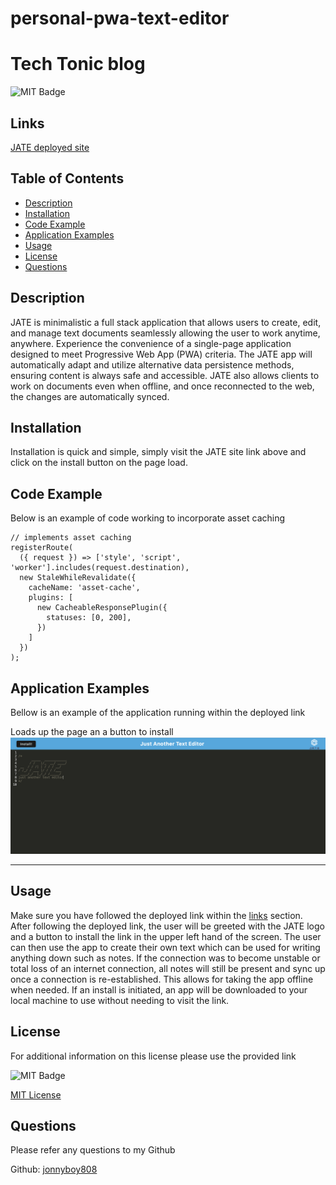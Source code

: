 # personal-pwa-text-editor

# Tech Tonic blog

![MIT Badge](https://img.shields.io/badge/license-MIT-green)

## Links

[JATE deployed site](https://fierce-refuge-54485.herokuapp.com)

## Table of Contents

* [Description](#description)
* [Installation](#installation)
* [Code Example](#code-example)
* [Application Examples](#application-examples)
* [Usage](#usage)
* [License](#license)
* [Questions](#questions)



## Description
JATE is minimalistic a full stack application that allows users to create, edit, and manage text documents seamlessly allowing the user to work anytime, anywhere. Experience the convenience of a single-page application designed to meet Progressive Web App (PWA) criteria. The JATE app will automatically adapt and utilize alternative data persistence methods, ensuring content is always safe and accessible. JATE also allows clients to work on documents even when offline, and once reconnected to the web, the changes are automatically synced.

## Installation
Installation is quick and simple, simply visit the JATE site link above and click on the install button on the page load.

## Code Example
Below is an example of code working to incorporate asset caching
```JS
// implements asset caching
registerRoute(
  ({ request }) => ['style', 'script', 'worker'].includes(request.destination),
  new StaleWhileRevalidate({
    cacheName: 'asset-cache',
    plugins: [
      new CacheableResponsePlugin({
        statuses: [0, 200],
      })
    ]
  })
);
```

## Application Examples
Bellow is an example of the application running within the deployed link

Loads up the page an a button to install
![J.A.T.E Example](./assets/jate-deployed.png)

---


## Usage


Make sure you have followed the deployed link within the [links](#links) section. After following the deployed link, the user will be greeted with the JATE logo and a button to install the link in the upper left hand of the screen. The user can then use the app to create their own text which can be used for writing anything down such as notes. If the connection was to become unstable or total loss of an internet connection, all notes will still be present and sync up once a connection is re-established. This allows for taking the app offline when needed. If an install is initiated, an app will be downloaded to your local machine to use without needing to visit the link.




## License
For additional information on this license please use the provided link

![MIT Badge](https://img.shields.io/badge/license-MIT-green)

[MIT License](https://choosealicense.com/licenses/mit/)

## Questions
Please refer any questions to my Github

Github: [jonnyboy808](https://github.com/jonnyboy808)


